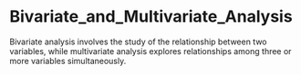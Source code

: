 # Bivariate_and_Multivariate_Analysis
Bivariate analysis involves the study of the relationship between two variables, while multivariate analysis explores relationships among three or more variables simultaneously.
